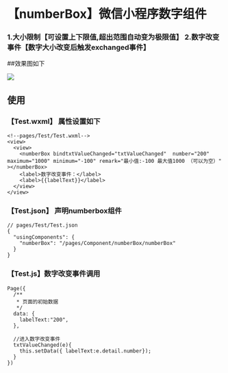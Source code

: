 # 【numberBox】微信小程序数字组件
### 1.大小限制【可设置上下限值,超出范围自动变为极限值】   2.数字改变事件【数字大小改变后触发exchanged事件】
##效果图如下

![](https://github.com/puti520/numberBox/blob/master/Test/wxnumberbox1.gif)

## 使用

### 【Test.wxml】 属性设置如下 
```
<!--pages/Test/Test.wxml-->
<view>
  <view>
    <numberBox bindtxtValueChanged="txtValueChanged"  number="200" maximum="1000" minimum="-100" remark="最小值:-100 最大值1000 （可以为空）" ></numberBox>
    <label>数字改变事件：</label>
    <label>{{labelText}}</label>
  </view>
</view>
```

### 【Test.json】 声明numberbox组件
```
// pages/Test/Test.json
{
  "usingComponents": {
    "numberBox": "/pages/Component/numberBox/numberBox"
  }
}
```

### 【Test.js】数字改变事件调用 

```
Page({
  /**
   * 页面的初始数据
   */
  data: {
    labelText:"200",
  },

  //进入数字改变事件
  txtValueChanged(e){
    this.setData({ labelText:e.detail.number});
  }
})
```


